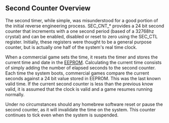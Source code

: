 ## Second Counter Overview

The second timer, while simple, was misunderstood for a good portion of
the initial reverse engineering process. SEC_CNT_\* provides a 24 bit
second counter that increments with a one second period (based of a
32768hz crystal) and can be enabled, disabled or reset to zero using the
SEC_CTL register. Initially, these registers were thought to be a
general purpose counter, but is actually one half of the system's real
time clock.

When a commercial game sets the time, it resets the timer and stores the
current time and date in the [EEPROM](PM_EEPROM.md "wikilink"). Calculating
the current time consists of simply adding the number of elapsed seconds
to the second counter. Each time the system boots, commercial games
compare the current seconds against a 24 bit value stored in EEPROM.
This was the last known valid time. If the current second counter is
less than the previous know valid, it is assumed that the clock is valid
and a game resumes running normally.

Under no circumstances should any homebrew software reset or pause the
second counter, as it will invalidate the time on the system. This
counter continues to tick even when the system is suspended.